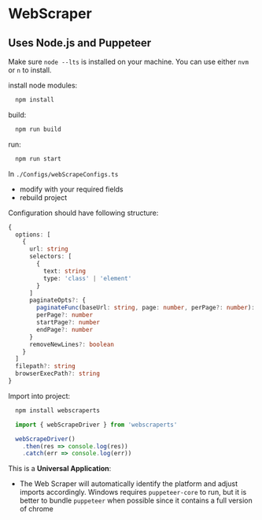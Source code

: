 # WebScraper
## Uses Node.js and Puppeteer

Make sure `node --lts` is installed on your machine. You can use either `nvm` or `n` to install.

install node modules:
```bash
  npm install
```

build:
```bash
  npm run build
```

run:
```bash
  npm run start
```

In `./Configs/webScrapeConfigs.ts`

  - modify with your required fields
  - rebuild project

Configuration should have following structure:

```typescript
{
  options: [
    {
      url: string
      selectors: [
        {
          text: string
          type: 'class' | 'element'
        }
      ]
      paginateOpts?: {
        paginateFunc(baseUrl: string, page: number, perPage?: number): string
        perPage?: number
        startPage?: number
        endPage?: number
      }
      removeNewLines?: boolean
    }
  ]
  filepath?: string
  browserExecPath?: string
}
```

Import into project:

```bash
  npm install webscraperts
```

```typescript
  import { webScrapeDriver } from 'webscraperts'

  webScrapeDriver()
    .then(res => console.log(res))
    .catch(err => console.log(err))
```

This is a **Universal Application**:
  - The Web Scraper will automatically identify the platform and adjust imports accordingly. Windows requires `puppeteer-core` to run, but it is better to bundle `puppeteer` when possible since it contains a full version of chrome